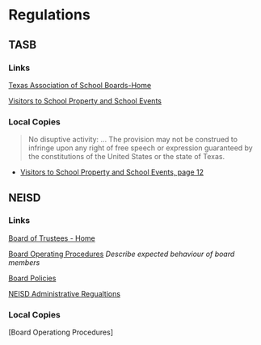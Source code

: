 # Regulations

## TASB
### Links
[Texas Association of School Boards-Home](https://www.tasb.org/home.aspx)

[Visitors to School Property and School Events](https://www.tasb.org/services/legal-services/tasb-school-law-esource/community/documents/visitors-to-school-property-and-school-events.pdf)
### Local Copies

> No disuptive activity: ... The provision may not be construed to infringe upon any right of free speech or expression guaranteed by the constitutions of the United States or the state of Texas.
* [Visitors to School Property and School Events, page 12](https://oakstreetfalls.github.io/Regulations/visitors-to-school-property-and-school-events%20modified.pdf#page=12)

## NEISD
### Links
[Board of Trustees - Home](https://www.neisd.net/Page/980)

[Board Operating Procedures](https://www.neisd.net/cms/lib/TX02215002/Centricity/Domain/274/Board%20Operating%20Procedures%2011.19.2020.pdf)
_Describe expected behaviour of board members_

[Board Policies](https://pol.tasb.org/Home/Index/179)
    
[NEISD Administrative Regualtions](https://www.neisd.net/Page/10007)

### Local Copies
[Board Operationg Procedures]
